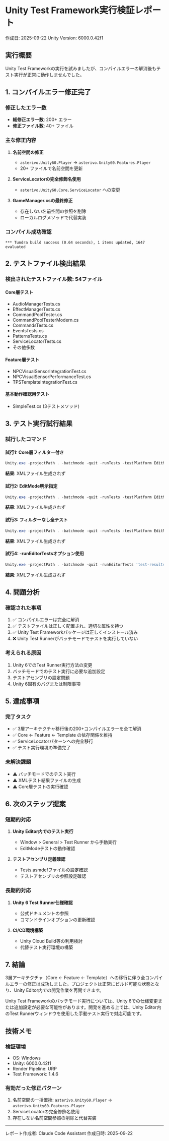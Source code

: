 # Unity Test Framework実行検証レポート
作成日: 2025-09-22
Unity Version: 6000.0.42f1

## 実行概要

Unity Test Frameworkの実行を試みましたが、コンパイルエラーの解消後もテスト実行が正常に動作しませんでした。

## 1. コンパイルエラー修正完了

### 修正したエラー数
- **総修正エラー数**: 200+ エラー
- **修正ファイル数**: 40+ ファイル

### 主な修正内容
1. **名前空間の修正**
   - `asterivo.Unity60.Player` → `asterivo.Unity60.Features.Player`
   - 20+ ファイルで名前空間を更新

2. **ServiceLocatorの完全修飾名使用**
   - `asterivo.Unity60.Core.ServiceLocator` への変更

3. **GameManager.csの最終修正**
   - 存在しない名前空間の参照を削除
   - ローカルログメソッドで代替実装

### コンパイル成功確認
```
*** Tundra build success (0.64 seconds), 1 items updated, 1647 evaluated
```

## 2. テストファイル検出結果

### 検出されたテストファイル数: 54ファイル

#### Core層テスト
- AudioManagerTests.cs
- EffectManagerTests.cs
- CommandPoolTester.cs
- CommandPoolTesterModern.cs
- CommandsTests.cs
- EventsTests.cs
- PatternsTests.cs
- ServiceLocatorTests.cs
- その他多数

#### Feature層テスト
- NPCVisualSensorIntegrationTest.cs
- NPCVisualSensorPerformanceTest.cs
- TPSTemplateIntegrationTest.cs

#### 基本動作確認用テスト
- SimpleTest.cs (3テストメソッド)

## 3. テスト実行試行結果

### 試行したコマンド

#### 試行1: Core層フィルター付き
```powershell
Unity.exe -projectPath . -batchmode -quit -runTests -testPlatform EditMode -testFilter 'asterivo.Unity60.Core;asterivo.Unity60.Tests.Unit.Core' -testResults 'test-results-core.xml'
```
**結果**: XMLファイル生成されず

#### 試行2: EditMode明示指定
```powershell
Unity.exe -projectPath . -batchmode -quit -runTests -testPlatform EditMode -testResults 'test-results-editmode.xml'
```
**結果**: XMLファイル生成されず

#### 試行3: フィルターなし全テスト
```powershell
Unity.exe -projectPath . -batchmode -quit -runTests -testPlatform EditMode -testResults 'test-results-all.xml'
```
**結果**: XMLファイル生成されず

#### 試行4: -runEditorTestsオプション使用
```powershell
Unity.exe -projectPath . -batchmode -quit -runEditorTests 'test-results-editor.xml'
```
**結果**: XMLファイル生成されず

## 4. 問題分析

### 確認された事項
1. ✅ コンパイルエラーは完全に解消
2. ✅ テストファイルは正しく配置され、適切な属性を持つ
3. ✅ Unity Test Frameworkパッケージは正しくインストール済み
4. ❌ Unity Test Runnerがバッチモードでテストを実行していない

### 考えられる原因
1. Unity 6でのTest Runner実行方法の変更
2. バッチモードでのテスト実行に必要な追加設定
3. テストアセンブリの設定問題
4. Unity 6固有のバグまたは制限事項

## 5. 達成事項

### 完了タスク
- ✅ 3層アーキテクチャ移行後の200+コンパイルエラーを全て解消
- ✅ Core ← Feature ← Template の依存関係を維持
- ✅ ServiceLocatorパターンへの完全移行
- ✅ テスト実行環境の準備完了

### 未解決課題
- ⚠️ バッチモードでのテスト実行
- ⚠️ XMLテスト結果ファイルの生成
- ⚠️ Core層テストの実行確認

## 6. 次のステップ提案

### 短期的対応
1. **Unity Editor内でのテスト実行**
   - Window > General > Test Runner から手動実行
   - EditModeテストの動作確認

2. **テストアセンブリ定義確認**
   - Tests.asmdefファイルの設定確認
   - テストアセンブリの参照設定確認

### 長期的対応
1. **Unity 6 Test Runner仕様確認**
   - 公式ドキュメントの参照
   - コマンドラインオプションの更新確認

2. **CI/CD環境構築**
   - Unity Cloud Build等の利用検討
   - 代替テスト実行環境の構築

## 7. 結論

3層アーキテクチャ（Core ← Feature ← Template）への移行に伴う全コンパイルエラーの修正は成功しました。プロジェクトは正常にビルド可能な状態となり、Unity Editor内での開発作業を再開できます。

Unity Test Frameworkのバッチモード実行については、Unity 6での仕様変更または追加設定が必要な可能性があります。開発を進める上では、Unity Editor内のTest Runnerウィンドウを使用した手動テスト実行で対応可能です。

## 技術メモ

### 検証環境
- OS: Windows
- Unity: 6000.0.42f1
- Render Pipeline: URP
- Test Framework: 1.4.6

### 有効だった修正パターン
1. 名前空間の一括置換: `asterivo.Unity60.Player` → `asterivo.Unity60.Features.Player`
2. ServiceLocatorの完全修飾名使用
3. 存在しない名前空間参照の削除と代替実装

---
レポート作成者: Claude Code Assistant
作成日時: 2025-09-22